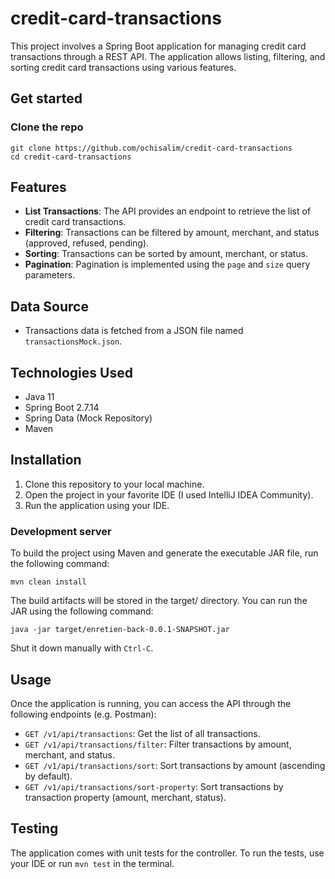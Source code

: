 # credit-card-transactions
This project involves a Spring Boot application for managing credit card transactions through a REST API. The application allows listing, filtering, and sorting credit card transactions using various features.

## Get started

### Clone the repo

```shell
git clone https://github.com/ochisalim/credit-card-transactions
cd credit-card-transactions
```

## Features

- **List Transactions**: The API provides an endpoint to retrieve the list of credit card transactions.
- **Filtering**: Transactions can be filtered by amount, merchant, and status (approved, refused, pending).
- **Sorting**: Transactions can be sorted by amount, merchant, or status.
- **Pagination**: Pagination is implemented using the `page` and `size` query parameters.

## Data Source

- Transactions data is fetched from a JSON file named `transactionsMock.json`.

## Technologies Used

- Java 11
- Spring Boot 2.7.14
- Spring Data (Mock Repository)
- Maven

## Installation

1. Clone this repository to your local machine.
2. Open the project in your favorite IDE (I used IntelliJ IDEA Community).
3. Run the application using your IDE.

### Development server

To build the project using Maven and generate the executable JAR file, run the following command:

```shell
mvn clean install
```

The build artifacts will be stored in the target/ directory. You can run the JAR using the following command:

```shell
java -jar target/enretien-back-0.0.1-SNAPSHOT.jar
```
Shut it down manually with `Ctrl-C`.

## Usage

Once the application is running, you can access the API through the following endpoints (e.g. Postman):

- `GET /v1/api/transactions`: Get the list of all transactions.
- `GET /v1/api/transactions/filter`: Filter transactions by amount, merchant, and status.
- `GET /v1/api/transactions/sort`: Sort transactions by amount (ascending by default).
- `GET /v1/api/transactions/sort-property`: Sort transactions by transaction property (amount, merchant, status).

## Testing

The application comes with unit tests for the controller. To run the tests, use your IDE or run `mvn test` in the terminal.
